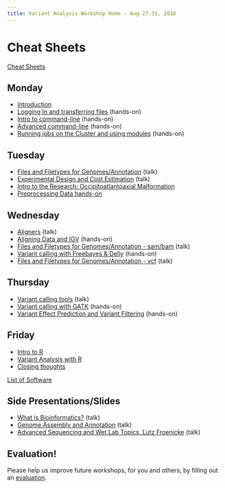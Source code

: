 ```yaml
---
title: Variant Analysis Workshop Home - Aug 27-31, 2018
---
```


Cheat Sheets
=======

[Cheat Sheets](cheatSheetIndex.md)


Monday
----------

* [Introduction](monday/Introduction.pdf)
* [Logging In and transferring files](monday/logging-in) (hands-on)
* [Intro to command-line](monday/command-line-intro) (hands-on)
* [Advanced command-line](monday/advanced-command-line) (hands-on)
* [Running jobs on the Cluster and using modules](monday/cluster) (hands-on)


Tuesday
----------

* [Files and Filetypes for Genomes/Annotation](tuesday/Filetypes.pdf) (talk)
* [Experimental Design and Cost Estimation](tuesday/Variant_Analysis.pdf) (talk)
* [Intro to the Research: Occipitoatlantoaxial Malformation](tuesday/OAAM.pdf)
* [Preprocessing Data hands-on](tuesday/preproc_htstream)


Wednesday
----------

* [Aligners](wednesday/Aligners.pdf) (talk)
* [Aligning Data and IGV](wednesday/alignment) (hands-on)
* [Files and Filetypes for Genomes/Annotation - sam/bam](tuesday/Filetypes.pdf) (talk)
* [Variant calling with Freebayes & Delly](wednesday/variant_calling) (hands-on)
* [Files and Filetypes for Genomes/Annotation - vcf](tuesday/Filetypes.pdf) (talk)


Thursday
----------

* [Variant calling tools](thursday/VariantCalling.pdf) (talk)
* [Variant calling with GATK](wednesday/gatk) (hands-on)
* [Variant Effect Prediction and Variant Filtering](thursday/snpeff) (hands-on)


Friday
----------

* [Intro to R](friday/Intro2R.md)
* [Variant Analysis with R](friday/Variant-Analysis-by-R/plot.circos)
* [Closing thoughts](friday/Closing_Thoughts.pdf)


[List of Software](software_list.md)


Side Presentations/Slides
-----------
* [What is Bioinformatics?](additional_lectures/What_is_Bioinformatics.pdf) (talk)
* [Genome Assembly and Annotation](additional_lectures/) (talk)
* [Advanced Sequencing and Wet Lab Topics, Lutz Froenicke](additional_lectures/) (talk)

Evaluation!
-----------

Please help us improve future workshops, for you and others, by filling out an [evaluation](https://goo.gl/forms/MGPGHaeAKo0lsDHV2).
